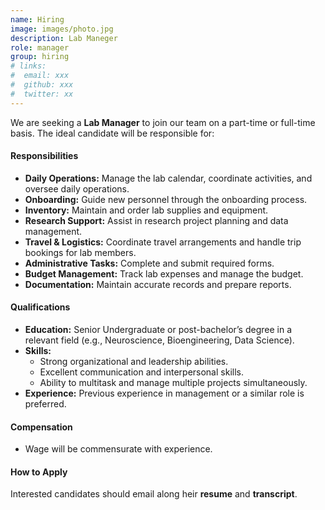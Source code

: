 ```yaml
---
name: Hiring
image: images/photo.jpg
description: Lab Maneger
role: manager
group: hiring
# links:
#  email: xxx
#  github: xxx
#  twitter: xx
---
```

We are seeking a **Lab Manager** to join our team on a part-time or full-time basis. The ideal candidate will be responsible for:

#### Responsibilities
- **Daily Operations:** Manage the lab calendar, coordinate activities, and oversee daily operations.
- **Onboarding:** Guide new personnel through the onboarding process.
- **Inventory:** Maintain and order lab supplies and equipment.
- **Research Support:** Assist in research project planning and data management.
- **Travel & Logistics:** Coordinate travel arrangements and handle trip bookings for lab members.
- **Administrative Tasks:** Complete and submit required forms.
- **Budget Management:** Track lab expenses and manage the budget.
- **Documentation:** Maintain accurate records and prepare reports.

#### Qualifications
- **Education:** Senior Undergraduate or post-bachelor’s degree in a relevant field (e.g., Neuroscience, Bioengineering, Data Science).
- **Skills:**
  - Strong organizational and leadership abilities.
  - Excellent communication and interpersonal skills.
  - Ability to multitask and manage multiple projects simultaneously.
- **Experience:** Previous experience in management or a similar role is preferred.

#### Compensation
- Wage will be commensurate with experience.

#### How to Apply
Interested candidates should email along heir **resume** and **transcript**.